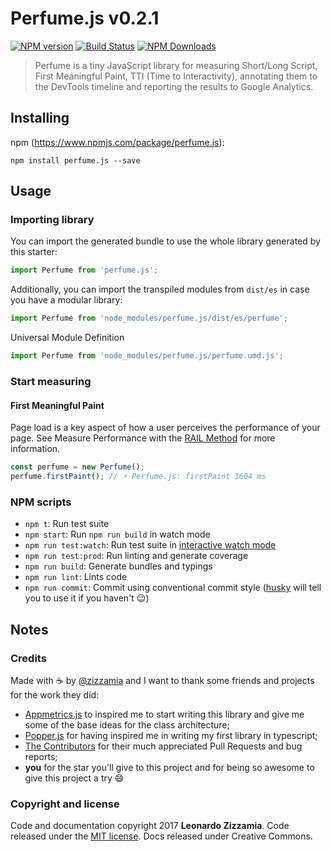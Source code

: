 # Perfume.js v0.2.1
[![NPM version](https://badge.fury.io/js/perfume.js.svg)](https://www.npmjs.org/package/perfume.js) [![Build Status](https://travis-ci.org/Zizzamia/perfume.js.svg?branch=master)](https://travis-ci.org/Zizzamia/perfume.js) [![NPM Downloads](http://img.shields.io/npm/dm/perfume.js.svg)](https://www.npmjs.org/package/perfume.js)

> Perfume is a tiny JavaScript library for measuring Short/Long Script, First Meaningful Paint, TTI (Time to Interactivity), annotating them to the DevTools timeline and reporting the results to Google Analytics.


## Installing

npm (https://www.npmjs.com/package/perfume.js):

    npm install perfume.js --save


## Usage

### Importing library

You can import the generated bundle to use the whole library generated by this starter:

```javascript
import Perfume from 'perfume.js';
```

Additionally, you can import the transpiled modules from `dist/es` in case you have a modular library:

```javascript
import Perfume from 'node_modules/perfume.js/dist/es/perfume';
```

Universal Module Definition

```javascript
import Perfume from 'node_modules/perfume.js/perfume.umd.js';
```

### Start measuring

#### First Meaningful Paint
Page load is a key aspect of how a user perceives the performance of your page. See Measure Performance with the [RAIL Method](https://developers.google.com/web/fundamentals/performance/rail) for more information.

```javascript
const perfume = new Perfume();
perfume.firstPaint(); // ⚡️ Perfume.js: firstPaint 1604 ms
```

### NPM scripts

 - `npm t`: Run test suite
 - `npm start`: Run `npm run build` in watch mode
 - `npm run test:watch`: Run test suite in [interactive watch mode](http://facebook.github.io/jest/docs/cli.html#watch)
 - `npm run test:prod`: Run linting and generate coverage
 - `npm run build`: Generate bundles and typings
 - `npm run lint`: Lints code
 - `npm run commit`: Commit using conventional commit style ([husky](https://github.com/typicode/husky) will tell you to use it if you haven't :wink:)


## Notes

### Credits
Made with ☕️ by [@zizzamia](https://twitter.com/zizzamia) and
I want to thank some friends and projects for the work they did:

- [Appmetrics.js](https://github.com/ebidel/appmetrics.js?files=1) to inspired me to start writing this library and give me some of the base ideas for the class architecture;
- [Popper.js](https://github.com/FezVrasta/popper.js/) for having inspired me in writing my first library in typescript;
- [The Contributors](https://github.com/Zizzamia/perfume.js/graphs/contributors) for their much appreciated Pull Requests and bug reports;
- **you** for the star you'll give to this project and for being so awesome to give this project a try 😄

### Copyright and license
Code and documentation copyright 2017 **Leonardo Zizzamia**. Code released under the [MIT license](LICENSE). Docs released under Creative Commons.
